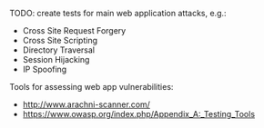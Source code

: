 TODO: create tests for main web application attacks, e.g.:

* Cross Site Request Forgery
* Cross Site Scripting
* Directory Traversal
* Session Hijacking
* IP Spoofing

Tools for assessing web app vulnerabilities:

* <http://www.arachni-scanner.com/>
* <https://www.owasp.org/index.php/Appendix_A:_Testing_Tools>
